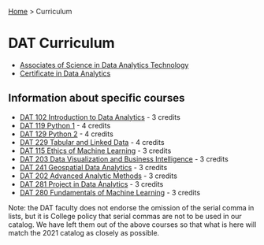 [Home](../) > Curriculum

# DAT Curriculum

* [Associates of Science in Data Analytics Technology](as_curriculum.html)
* [Certificate in Data Analytics](cert_curriculum.html)

## Information about specific courses

*  [DAT 102 Introduction to Data Analytics](dat102.html) - 3 credits
*  [DAT 119 Python 1](dat119.html) - 4 credits
*  [DAT 129 Python 2](dat129.html) - 4 credits
*  [DAT 229 Tabular and Linked Data](dat229.html) - 4 credits
*  [DAT 115 Ethics of Machine Learning](dat115.html) - 3 credits
*  [DAT 203 Data Visualization and Business Intelligence](dat203.html) - 3 credits
*  [DAT 241 Geospatial Data Analytics](dat241.html) - 3 credits
*  [DAT 202 Advanced Analytic Methods](dat202.html) - 3 credits
*  [DAT 281 Project in Data Analytics](dat281.html) - 3 credits
*  [DAT 280 Fundamentals of Machine Learning](dat280.html) - 3 credits


Note: the DAT faculty does not endorse the omission of the serial comma in lists, but it is College policy that serial commas are not to be used in our catalog. We have left them out of the above courses so that what is here will match the 2021 catalog as closely as possible.